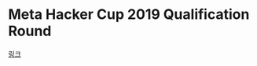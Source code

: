 #  Meta Hacker Cup 2019 Qualification Round

[링크](https://www.facebook.com/codingcompetitions/hacker-cup/2019/qualification-round)